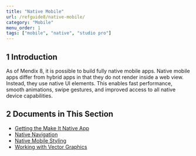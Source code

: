 ```yaml
---
title: "Native Mobile"
url: /refguide8/native-mobile/
category: "Mobile"
menu_order: 1
tags: ["mobile", "native", "studio pro"]
---
```


## 1 Introduction

As of Mendix 8, it is possible to build fully native mobile apps. Native mobile apps differ from hybrid apps in that they do not render inside a web view. Instead, they use native UI elements. This enables fast performance, smooth animations, swipe gestures, and improved access to all native device capabilities.

## 2 Documents in This Section

* [Getting the Make It Native App](getting-the-make-it-native-app)
* [Native Navigation](native-navigation)
* [Native Mobile Styling](native-styling-refguide)
* [Working with Vector Graphics](native-svg)
